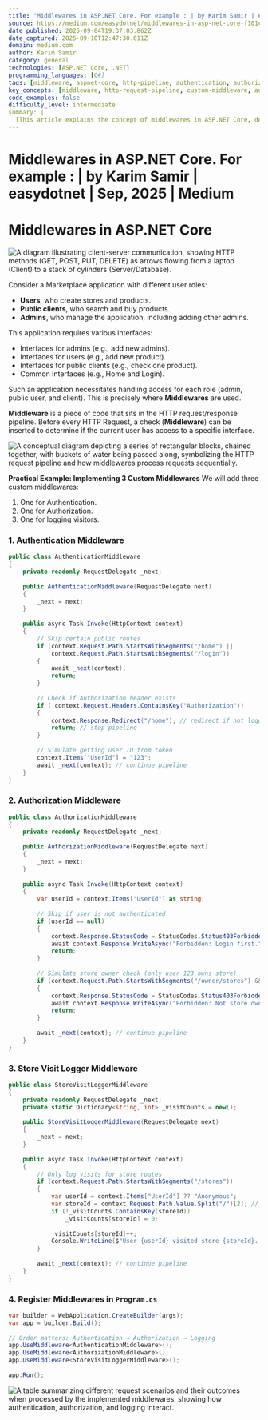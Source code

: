 ```yaml
---
title: "Middlewares in ASP.NET Core. For example : | by Karim Samir | easydotnet | Sep, 2025 | Medium"
source: https://medium.com/easydotnet/middlewares-in-asp-net-core-f101c0cc2a33
date_published: 2025-09-04T19:37:03.862Z
date_captured: 2025-09-10T12:47:30.611Z
domain: medium.com
author: Karim Samir
category: general
technologies: [ASP.NET Core, .NET]
programming_languages: [C#]
tags: [middleware, aspnet-core, http-pipeline, authentication, authorization, logging, web-development, custom-middleware, dotnet]
key_concepts: [middleware, http-request-pipeline, custom-middleware, authentication, authorization, request-delegation, dependency-injection, access-control]
code_examples: false
difficulty_level: intermediate
summary: |
  [This article explains the concept of middlewares in ASP.NET Core, defining them as components that process HTTP requests and responses in a pipeline. It uses a marketplace application scenario to demonstrate the need for access control. The author provides practical C# code examples for implementing three custom middlewares: one for authentication, one for authorization, and another for logging store visits. The article concludes by showing how to correctly register these custom middlewares in the `Program.cs` file, emphasizing the importance of their execution order within the application's request pipeline.]
---
```

# Middlewares in ASP.NET Core. For example : | by Karim Samir | easydotnet | Sep, 2025 | Medium

# Middlewares in ASP.NET Core

![A diagram illustrating client-server communication, showing HTTP methods (GET, POST, PUT, DELETE) as arrows flowing from a laptop (Client) to a stack of cylinders (Server/Database).](https://miro.medium.com/v2/resize:fit:640/0*VQHBtRM4XEBHaTVs)

Consider a Marketplace application with different user roles:
-   **Users**, who create stores and products.
-   **Public clients**, who search and buy products.
-   **Admins**, who manage the application, including adding other admins.

This application requires various interfaces:
-   Interfaces for admins (e.g., add new admins).
-   Interfaces for users (e.g., add new product).
-   Interfaces for public clients (e.g., check one product).
-   Common interfaces (e.g., Home and Login).

Such an application necessitates handling access for each role (admin, public user, and client). This is precisely where **Middlewares** are used.

**Middleware** is a piece of code that sits in the HTTP request/response pipeline. Before every HTTP Request, a check (**Middleware**) can be inserted to determine if the current user has access to a specific interface.

![A conceptual diagram depicting a series of rectangular blocks, chained together, with buckets of water being passed along, symbolizing the HTTP request pipeline and how middlewares process requests sequentially.](https://miro.medium.com/v2/resize:fit:575/1*zaomtLc-gHM8xL_DLJhdOQ.png)

**Practical Example: Implementing 3 Custom Middlewares**
We will add three custom middlewares:
1.  One for Authentication.
2.  One for Authorization.
3.  One for logging visitors.

### 1. Authentication Middleware

```csharp
public class AuthenticationMiddleware
{
    private readonly RequestDelegate _next;
  
    public AuthenticationMiddleware(RequestDelegate next)
    {
        _next = next;
    }
  
    public async Task Invoke(HttpContext context)
    {
        // Skip certain public routes
        if (context.Request.Path.StartsWithSegments("/home") ||
            context.Request.Path.StartsWithSegments("/login"))
        {
            await _next(context);
            return;
        }
  
        // Check if Authorization header exists
        if (!context.Request.Headers.ContainsKey("Authorization"))
        {
            context.Response.Redirect("/home"); // redirect if not logged in
            return; // stop pipeline
        }
  
        // Simulate getting user ID from token
        context.Items["UserId"] = "123";
        await _next(context); // continue pipeline
    }
}
```

### 2. Authorization Middleware

```csharp
public class AuthorizationMiddleware
{
    private readonly RequestDelegate _next;
  
    public AuthorizationMiddleware(RequestDelegate next)
    {
        _next = next;
    }
  
    public async Task Invoke(HttpContext context)
    {
        var userId = context.Items["UserId"] as string;
  
        // Skip if user is not authenticated
        if (userId == null)
        {
            context.Response.StatusCode = StatusCodes.Status403Forbidden;
            await context.Response.WriteAsync("Forbidden: Login first.");
            return;
        }
  
        // Simulate store owner check (only user 123 owns store)
        if (context.Request.Path.StartsWithSegments("/owner/stores") && userId != "123")
        {
            context.Response.StatusCode = StatusCodes.Status403Forbidden;
            await context.Response.WriteAsync("Forbidden: Not store owner.");
            return;
        }
  
        await _next(context); // continue pipeline
    }
}
```

### 3. Store Visit Logger Middleware

```csharp
public class StoreVisitLoggerMiddleware
{
    private readonly RequestDelegate _next;
    private static Dictionary<string, int> _visitCounts = new();
  
    public StoreVisitLoggerMiddleware(RequestDelegate next)
    {
        _next = next;
    }
  
    public async Task Invoke(HttpContext context)
    {
        // Only log visits for store routes
        if (context.Request.Path.StartsWithSegments("/stores"))
        {
            var userId = context.Items["UserId"] ?? "Anonymous";
            var storeId = context.Request.Path.Value.Split("/")[2]; // e.g., /stores/5
            if (!_visitCounts.ContainsKey(storeId))
                _visitCounts[storeId] = 0;
  
            _visitCounts[storeId]++;
            Console.WriteLine($"User {userId} visited store {storeId}. Total visits: {_visitCounts[storeId]}");
        }
  
        await _next(context); // continue pipeline
    }
}
```

### 4. Register Middlewares in `Program.cs`

```csharp
var builder = WebApplication.CreateBuilder(args);
var app = builder.Build();
  
// Order matters: Authentication → Authorization → Logging
app.UseMiddleware<AuthenticationMiddleware>();
app.UseMiddleware<AuthorizationMiddleware>();
app.UseMiddleware<StoreVisitLoggerMiddleware>();
  
app.Run();
```

![A table summarizing different request scenarios and their outcomes when processed by the implemented middlewares, showing how authentication, authorization, and logging interact.](https://miro.medium.com/v2/resize:fit:664/1*GATsX_WFtjHOOq_0eC684A.png)